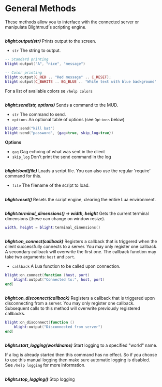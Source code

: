 # General Methods

These methods allow you to interface with the connected server or manipulate
Blightmud's scripting engine.

##

***blight:output(str)***
Prints output to the screen.
- `str`  The string to output.
```lua
-- Standard printing
blight:output("A", "nice", "message")

-- Color printing
blight:output(C_RED .. "Red message" .. C_RESET);
blight:output(C_BWHITE .. BG_BLUE .. "White text with blue background" .. C_RESET);
```
For a list of available colors se `/help colors`

##

***blight:send(str, options)***
Sends a command to the MUD.
- `str`     The command to send.
- `options` An optional table of options (see `Options` below)
```lua
blight:send("kill bat")
blight:send("password", {gag=true, skip_log=true})
```

**Options**
- `gag`         Gag echoing of what was sent in the client
- `skip_log`    Don't print the send command in the log

##

***blight:load(file)***
Loads a script file. You can also use the regular 'require' command for this.
- `file`  The filename of the script to load.

##

***blight:reset()***
Resets the script engine, clearing the entire Lua environment.

##

***blight:terminal_dimensions() -> width, height***
Gets the current terminal dimensions (these can change on window resize).
```lua
width, height = blight:terminal_dimensions()
```

##

***blight:on_connect(callback)***
Registers a callback that is triggered when the client successfully connects to
a server. You may only register one callback. A secondary callback will overwrite
the first one.
The callback function may take two arguments: `host` and `port`.
- `callback`   A Lua function to be called upon connection.
```lua
blight:on_connect(function (host, port)
    blight:output("Connected to:", host, port)
end)
```

##

***blight:on_disconnect(callback)***
Registers a callback that is triggered upon disconnecting from a server. You
may only register one callback. Subsequent calls to this method will overwrite
previously registered callbacks.
```lua
blight:on_disconnect(function ()
    blight:output("Disconnected from server")
end)
```

##

***blight:start_logging(worldname)***
Start logging to a specified "world" name.

If a log is already started then this command has no effect. So if you choose to use this manual logging then make
sure automatic logging is disabled. See `/help logging` for more information.

##

***blight:stop_logging()***
Stop logging

